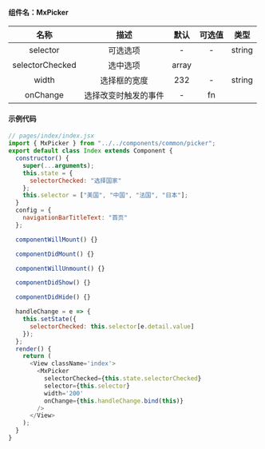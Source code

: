 #### 组件名：MxPicker

**名称** | **描述** | **默认** |**可选值** | **类型** 
:--:|:--:|:--:|:--:|:--:
selector|可选选项|-|-|string
selectorChecked|选中选项|array
width|选择框的宽度|232|-|string
onChange|选择改变时触发的事件|-|fn

#### 示例代码

```js
// pages/index/index.jsx
import { MxPicker } from "../../components/common/picker";
export default class Index extends Component {
  constructor() {
    super(...arguments);
    this.state = {
      selectorChecked: "选择国家"
    };
    this.selector = ["美国", "中国", "法国", "日本"];
  }
  config = {
    navigationBarTitleText: "首页"
  };

  componentWillMount() {}

  componentDidMount() {}

  componentWillUnmount() {}

  componentDidShow() {}

  componentDidHide() {}

  handleChange = e => {
    this.setState({
      selectorChecked: this.selector[e.detail.value]
    });
  };
  render() {
    return (
      <View className='index'>
        <MxPicker
          selectorChecked={this.state.selectorChecked}
          selector={this.selector}
          width='200'
          onChange={this.handleChange.bind(this)}
        />
      </View>
    );
  }
}
```
